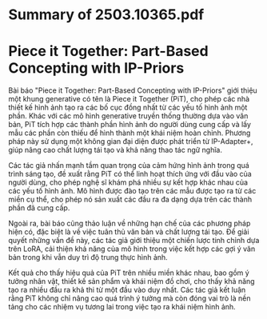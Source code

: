 # Summary of 2503.10365.pdf

# Piece it Together: Part-Based Concepting with IP-Priors

Bài báo "Piece it Together: Part-Based Concepting with IP-Priors" giới thiệu một khung generative có tên là Piece it Together (PiT), cho phép các nhà thiết kế hình ảnh tạo ra các bố cục đồng nhất từ các yếu tố hình ảnh một phần. Khác với các mô hình generative truyền thống thường dựa vào văn bản, PiT tích hợp các thành phần hình ảnh do người dùng cung cấp và lấy mẫu các phần còn thiếu để hình thành một khái niệm hoàn chỉnh. Phương pháp này sử dụng một không gian đại diện được phát triển từ IP-Adapter+, giúp nâng cao chất lượng tái tạo và khả năng thao tác ngữ nghĩa.

Các tác giả nhấn mạnh tầm quan trọng của cảm hứng hình ảnh trong quá trình sáng tạo, đề xuất rằng PiT có thể linh hoạt thích ứng với đầu vào của người dùng, cho phép nghệ sĩ khám phá nhiều sự kết hợp khác nhau của các yếu tố hình ảnh. Mô hình được đào tạo trên các mẫu được tạo ra từ các miền cụ thể, cho phép nó sản xuất các đầu ra đa dạng dựa trên các thành phần đã cung cấp.

Ngoài ra, bài báo cũng thảo luận về những hạn chế của các phương pháp hiện có, đặc biệt là về việc tuân thủ văn bản và chất lượng tái tạo. Để giải quyết những vấn đề này, các tác giả giới thiệu một chiến lược tinh chỉnh dựa trên LoRA, cải thiện khả năng của mô hình trong việc kết hợp các gợi ý văn bản trong khi vẫn duy trì độ trung thực hình ảnh.

Kết quả cho thấy hiệu quả của PiT trên nhiều miền khác nhau, bao gồm ý tưởng nhân vật, thiết kế sản phẩm và khái niệm đồ chơi, cho thấy khả năng tạo ra nhiều đầu ra khả thi từ một đầu vào duy nhất. Các tác giả kết luận rằng PiT không chỉ nâng cao quá trình ý tưởng mà còn đóng vai trò là nền tảng cho các nhiệm vụ tương lai trong việc tạo ra khái niệm hình ảnh.
